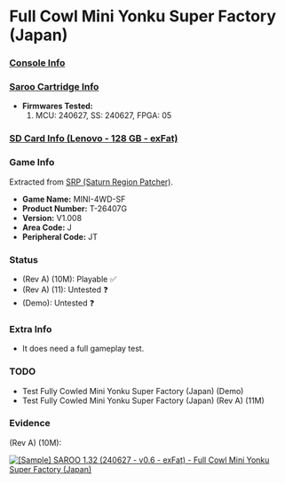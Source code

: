 # Full Cowl Mini Yonku Super Factory (Japan)

### [Console Info](../../../../../Info/Consoles/VA13/README.md)

### [Saroo Cartridge Info](../../../../../Info/Cartridges/RetroGameParadiseStore/1.32F/README.md)

- <b>Firmwares Tested:</b>
  1. MCU: 240627, SS: 240627, FPGA: 05

### [SD Card Info (Lenovo - 128 GB - exFat)](../../../../../Info/SdCards/Lenovo/128GB/exfat/README.md)

### Game Info

Extracted from [SRP (Saturn Region Patcher)](https://segaxtreme.net/resources/saturn-region-patcher.81/download).

- <b>Game Name:</b> MINI-4WD-SF
- <b>Product Number:</b> T-26407G
- <b>Version:</b> V1.008
- <b>Area Code:</b> J
- <b>Peripheral Code:</b> JT

### Status

- (Rev A) (10M): Playable :white_check_mark:
- (Rev A) (11): Untested :question:
- (Demo): Untested :question:

### Extra Info

- It does need a full gameplay test.

### TODO

- Test Fully Cowled Mini Yonku Super Factory (Japan) (Demo)
- Test Fully Cowled Mini Yonku Super Factory (Japan) (Rev A) (11M)

### Evidence

(Rev A) (10M):

[![[Sample] SAROO 1.32 (240627 - v0.6 - exFat) - Full Cowl Mini Yonku Super Factory (Japan)](https://img.youtube.com/vi/eopWzaZ0WaM/0.jpg)](https://www.youtube.com/watch?v=eopWzaZ0WaM)
